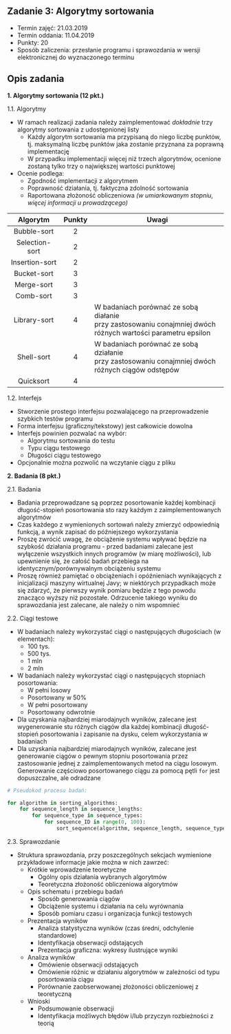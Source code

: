 ## Zadanie 3: Algorytmy sortowania

* Termin zajęć: 21.03.2019
* Termin oddania: 11.04.2019
* Punkty: 20
* Sposób zaliczenia: przesłanie programu i sprawozdania w wersji elektronicznej do wyznaczonego terminu

## Opis zadania

**1. Algorytmy sortowania (12 pkt.)**

1.1. Algorytmy

* W ramach realizacji zadania należy zaimplementować *dokładnie* trzy algorytmy sortowania z udostępnionej listy
  * Każdy algorytm sortowania ma przypisaną do niego liczbę punktów, tj. maksymalną liczbę punktów jaka zostanie przyznana za poprawną implementację
  * W przypadku implementacji więcej niż trzech algorytmów, ocenione zostaną tylko trzy o największej wartości punktowej
* Ocenie podlega:
  * Zgodność implementacji z algorytmem
  * Poprawność działania, tj. faktyczna zdolność sortowania
  * Raportowana złożoność obliczeniowa *(w umiarkowanym stopniu, więcej informacji u prowadzącego)*

| Algorytm | Punkty | Uwagi |
| :---: | :---: | --- |
| Bubble-sort | 2 | |
| Selection-sort | 2 | |
| Insertion-sort | 2 | |
| Bucket-sort | 3 | |
| Merge-sort | 3 | |
| Comb-sort | 3 | |
| Library-sort | 4 | W badaniach porównać ze sobą diałanie <br> przy zastosowaniu conajmniej dwóch <br> różnych wartości parametru epsilon |
| Shell-sort | 4 | W badaniach porównać ze sobą działanie <br> przy zastosowaniu conajmniej dwóch <br> różnych ciągów odstępów |
| Quicksort | 4 | |

1.2. Interfejs

* Stworzenie prostego interfejsu pozwalającego na przeprowadzenie szybkich testów programu
* Forma interfejsu (graficzny/tekstowy) jest całkowicie dowolna
* Interfejs powinien pozwalać na wybór:
  * Algorytmu sortowania do testu
  * Typu ciągu testowego
  * Długości ciągu testowego
* Opcjonalnie można pozwolić na wczytanie ciągu z pliku

**2. Badania (8 pkt.)**

2.1. Badania

* Badania przeprowadzane są poprzez posortowanie każdej kombinacji długość-stopień posortowania sto razy każdym z zaimplementowanych algorytmów
* Czas każdego z wymienionych sortowań należy zmierzyć odpowiednią funkcją, a wynik zapisać do późniejszego wykorzystania
* Proszę zwrócić uwagę, że obciążenie systemu wpływać będzie na szybkość działania programu - przed badaniami zalecane jest wyłączenie wszystkich innych programów (w miarę możliwości), lub upewnienie się, że całość badań przebiega na identycznym/porównywalnym obciążeniu systemu
* Proszę również pamiętać o obciążeniach i opóźnieniach wynikających z inicjalizacji maszyny wirtualnej Javy; w niektórych przypadkach może się zdarzyć, że pierwszy wynik pomiaru będzie z tego powodu znacząco wyższy niż pozostałe. Odrzucenie takiego wyniku do sprawozdania jest zalecane, ale należy o nim wspomnieć

2.2. Ciągi testowe

* W badaniach należy wykorzystać ciągi o następujących długościach (w elementach):
  * 100 tys.
  * 500 tys.
  * 1 mln
  * 2 mln
* W badaniach należy wykorzystać ciągi o następujących stopniach posortowania:
  * W pełni losowy
  * Posortowany w 50%
  * W pełni posortowany
  * Posortowany odwrotnie
* Dla uzyskania najbardziej miarodajnych wyników, zalecane jest wygenerowanie stu różnych ciągów dla każdej kombinacji długość-stopień posortowania i zapisanie na dysku, celem wykorzystania w badaniach
* Dla uzyskania najbardziej miarodajnych wyników, zalecane jest generowanie ciągów o pewnym stopniu posortowania przez zastosowanie jednej z zaimplementowanych metod na ciągu losowym. Generowanie częściowo posortowanego ciągu za pomocą pętli `for` jest dopuszczalne, ale odradzane

```python
# Pseudokod procesu badań:

for algorithm in sorting_algorithms:
    for sequence_length in sequence_lengths:
        for sequence_type in sequence_types:
            for sequence_ID in range(0, 100):
                sort_sequence(algorithm, sequence_length, sequence_type, sequence_ID)
```


2.3. Sprawozdanie
* Struktura sprawozdania, przy poszczególnych sekcjach wymienione przykładowe informacje jakie można w nich zawrzeć:
  * Krótkie wprowadzenie teoretyczne
    * Ogólny opis działania wybranych algorytmów
    * Teoretyczna złożoność obliczeniowa algorytmów
  * Opis schematu i przebiegu badań
    * Sposób generowania ciągów
    * Obciążenie systemu i działania na celu wyrównania
    * Sposób pomiaru czasu i organizacja funkcji testowych
  * Prezentacja wyników
    * Analiza statystyczna wyników (czas średni, odchylenie standardowe)
    * Identyfikacja obserwacji odstających
    * Prezentacja graficzna: wykresy ilustrujące wyniki
  * Analiza wyników
    * Omówienie obserwacji odstających
    * Omówienie różnic w działaniu algorytmów w zależności od typu posortowania ciągu
    * Porównanie zaobserwowanej złożoności obliczeniowej z teoretyczną
  * Wnioski
    * Podsumowanie obserwacji
    * Identyfikacja możliwych błędów i/lub przyczyn rozbieżności z teorią
